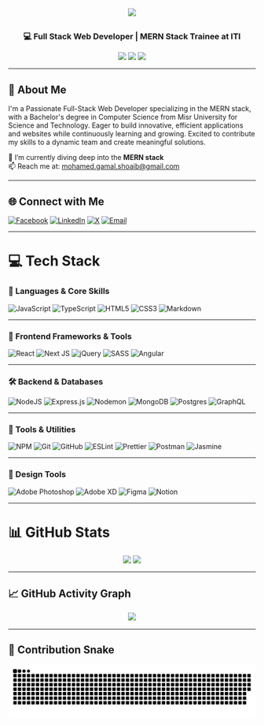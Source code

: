 <h1 align="center">
  <img src="https://readme-typing-svg.herokuapp.com/?lines=Hi+👋,+I'm+Mohamed+Gamal;Full+Stack+Web+Developer;MERN+Stack+Specialist;Passionate+About+Innovation&center=true&size=30&color=58a6ff">
</h1>
<h3 align="center">💻 Full Stack Web Developer | MERN Stack Trainee at ITI</h3>

<p align="center">
  <img src="https://img.shields.io/badge/Egypt-🇪🇬-green" />
  <img src="https://img.shields.io/badge/Focus-Full%20Stack%20Development-blue" />
  <img src="https://img.shields.io/badge/Lives-Cairo,%20Egypt-success" />
</p>

---

## 💫 About Me
<p>
  I'm a Passionate Full-Stack Web Developer specializing in the MERN stack, with a Bachelor's degree in Computer Science from Misr University for Science and Technology. Eager to build innovative, efficient applications and websites while continuously learning and growing. Excited to contribute my skills to a dynamic team and create meaningful solutions.
  
  🌱 I’m currently diving deep into the <strong>MERN stack</strong><br/>
  📫 Reach me at: <a href="mailto:mohamed.gamal.shoaib@gmail.com">mohamed.gamal.shoaib@gmail.com</a>
</p>

---

## 🌐 Connect with Me
[![Facebook](https://img.shields.io/badge/Facebook-%231877F2.svg?logo=Facebook&logoColor=white)](https://facebook.com/mohamed.jamal84)
[![LinkedIn](https://img.shields.io/badge/LinkedIn-%230077B5.svg?logo=linkedin&logoColor=white)](https://linkedin.com/in/mohamed-g-shoaib)
[![X](https://img.shields.io/badge/X-black.svg?logo=X&logoColor=white)](https://x.com/mo0hamed_gamal)
[![Email](https://img.shields.io/badge/Email-D14836?logo=gmail&logoColor=white)](mailto:mohamed.gamal.shoaib@gmail.com)

---

# 💻 Tech Stack

### 🧠 Languages & Core Skills
![JavaScript](https://img.shields.io/badge/javascript-%23323330.svg?style=for-the-badge&logo=javascript&logoColor=%23F7DF1E)
![TypeScript](https://img.shields.io/badge/typescript-%23007ACC.svg?style=for-the-badge&logo=typescript&logoColor=white)
![HTML5](https://img.shields.io/badge/html5-%23E34F26.svg?style=for-the-badge&logo=html5&logoColor=white)
![CSS3](https://img.shields.io/badge/css3-%231572B6.svg?style=for-the-badge&logo=css3&logoColor=white)
![Markdown](https://img.shields.io/badge/markdown-%23000000.svg?style=for-the-badge&logo=markdown&logoColor=white)

---

### 🧩 Frontend Frameworks & Tools
![React](https://img.shields.io/badge/react-%2320232a.svg?style=for-the-badge&logo=react&logoColor=%2361DAFB)
![Next JS](https://img.shields.io/badge/Next-black?style=for-the-badge&logo=next.js&logoColor=white)
![jQuery](https://img.shields.io/badge/jquery-%230769AD.svg?style=for-the-badge&logo=jquery&logoColor=white)
![SASS](https://img.shields.io/badge/SASS-hotpink.svg?style=for-the-badge&logo=SASS&logoColor=white)
![Angular](https://img.shields.io/badge/angular-%23DD0031.svg?style=for-the-badge&logo=angular&logoColor=white)

---

### 🛠 Backend & Databases
![NodeJS](https://img.shields.io/badge/node.js-6DA55F?style=for-the-badge&logo=node.js&logoColor=white)
![Express.js](https://img.shields.io/badge/express.js-%23404d59.svg?style=for-the-badge&logo=express&logoColor=%2361DAFB)
![Nodemon](https://img.shields.io/badge/NODEMON-%23323330.svg?style=for-the-badge&logo=nodemon&logoColor=%BBDEAD)
![MongoDB](https://img.shields.io/badge/MongoDB-%234ea94b.svg?style=for-the-badge&logo=mongodb&logoColor=white)
![Postgres](https://img.shields.io/badge/postgres-%23316192.svg?style=for-the-badge&logo=postgresql&logoColor=white)
![GraphQL](https://img.shields.io/badge/-GraphQL-E10098?style=for-the-badge&logo=graphql&logoColor=white)

---

### 🔧 Tools & Utilities
![NPM](https://img.shields.io/badge/NPM-%23CB3837.svg?style=for-the-badge&logo=npm&logoColor=white)
![Git](https://img.shields.io/badge/git-%23F05033.svg?style=for-the-badge&logo=git&logoColor=white)
![GitHub](https://img.shields.io/badge/github-%23121011.svg?style=for-the-badge&logo=github&logoColor=white)
![ESLint](https://img.shields.io/badge/ESLint-4B3263?style=for-the-badge&logo=eslint&logoColor=white)
![Prettier](https://img.shields.io/badge/prettier-%23F7B93E.svg?style=for-the-badge&logo=prettier&logoColor=black)
![Postman](https://img.shields.io/badge/Postman-FF6C37?style=for-the-badge&logo=postman&logoColor=white)
![Jasmine](https://img.shields.io/badge/jasmine-%238A4182.svg?style=for-the-badge&logo=jasmine&logoColor=white)

---

### 🎨 Design Tools
![Adobe Photoshop](https://img.shields.io/badge/adobe%20photoshop-%2331A8FF.svg?style=for-the-badge&logo=adobe%20photoshop&logoColor=white)
![Adobe XD](https://img.shields.io/badge/Adobe%20XD-470137?style=for-the-badge&logo=Adobe%20XD&logoColor=#FF61F6)
![Figma](https://img.shields.io/badge/figma-%23F24E1E.svg?style=for-the-badge&logo=figma&logoColor=white)
![Notion](https://img.shields.io/badge/Notion-%23000000.svg?style=for-the-badge&logo=notion&logoColor=white)

---

# 📊 GitHub Stats
<p align="center">
  <img src="https://nirzak-streak-stats.vercel.app/?user=mo0hamed-shoaib&theme=radical&hide_border=true" height="180"/>
  <img src="https://github-readme-stats.vercel.app/api/top-langs/?username=mo0hamed-shoaib&theme=radical&hide_border=true&include_all_commits=false&count_private=false&layout=compact" height="180" />
</p>

---

## 📈 GitHub Activity Graph
<p align="center">
  <img src="https://github-readme-activity-graph.vercel.app/graph?username=mo0hamed-shoaib&bg_color=0d1117&color=58a6ff&line=58a6ff&point=ffffff&area=true&hide_border=true" />
</p>

---

## 🐍 Contribution Snake
<p align="center">
  <img src="https://raw.githubusercontent.com/mo0hamed-shoaib/mo0hamed-shoaib/output/github-contribution-grid-snake.svg" alt="Snake animation" />
</p>
